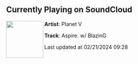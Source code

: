 ## Currently Playing on SoundCloud

[<img align="left" width="100" src="https://i1.sndcdn.com/artworks-z305iZC2nh0UE5wc-5OEuAg-t500x500.jpg">](https://soundcloud.com/planet_v/aspire-w-blazing-sanctuaryep)

**Artist**: Planet V 

**Track**: Aspire. w/ BlazinG

Last updated at 02/21/2024 09:28
